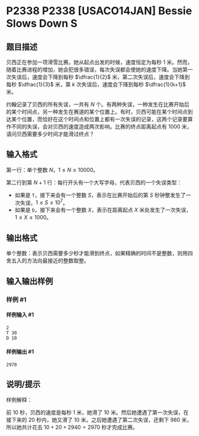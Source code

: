 # P2338 P2338 [USACO14JAN] Bessie Slows Down S

## 题目描述

贝西正在参加一项滑雪比赛。她从起点出发的时候，速度恒定为每秒 $1$ 米。然而，随着比赛进程的增加，她会犯很多错误，每次失误都会使她的速度下降。当她第一次失误后，速度会下降到每秒 $\dfrac{1}{2}$ 米，第二次失误后，速度会下降到每秒 $\dfrac{1}{3}$ 米，第 $k$ 次失误后，速度会下降到每秒 $\dfrac{1}{k+1}$ 米。

约翰记录了贝西的所有失误，一共有 $N$ 个。有两种失误，一种发生在比赛开始后的某个时间点，另一种发生在赛道的某个位置上。有时，贝西可能在某个时间点到达某个位置，而恰好在这个时间点和位置上都有一次失误的记录，这两个记录要算作不同的失误，会对贝西的速度造成两次影响。比赛的终点距离起点有 $1000$ 米，请问贝西需要多少时间才能滑过终点？

## 输入格式

第一行：单个整数 $N$，$1\le N\le10000$。

第二行到第 $N+1$ 行：每行开头有一个大写字母，代表贝西的一个失误类型：

- 如果是 `T`，接下来会有一个整数 $S$，表示在比赛开始后的第 $S$ 秒钟整发生了一次失误，$1\le S\le10^7$。
- 如果是 `D`，接下来会有一个整数 $X$，表示在距离起点 $X$ 米处发生了一次失误，$1\le X\le1000$。

## 输出格式

单个整数：表示贝西需要多少秒才能滑到终点，如果精确的时间不是整数，则用四舍五入的方法向最接近的整数取整。

## 输入输出样例

### 样例 #1

#### 样例输入 #1

```
2
T 30
D 10
```

#### 样例输出 #1

```
2970
```

## 说明/提示

样例解释：

前 $10$ 秒，贝西的速度是每秒 $1$ 米，她滑了 $10$ 米。然后她遭遇了第一次失误，在接下来的 $20$ 秒内，她又滑了 $10$ 米。之后她遭遇了第二次失误，还剩下 $980$ 米，所以她共计花去 $10+20+2940=2970$ 秒才完成比赛。
